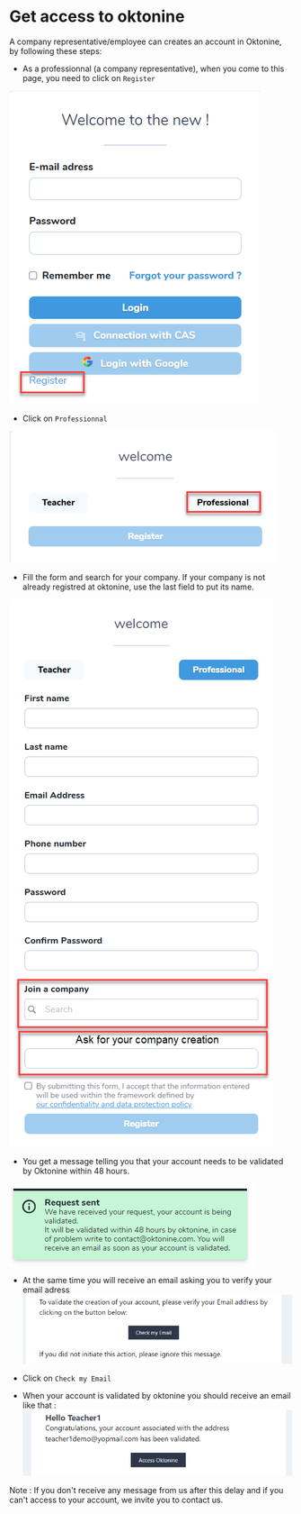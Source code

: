 # Get access to oktonine
A company representative/employee can creates an account in Oktonine, by following these steps:

- As a professionnal (a company representative), when you come to this page, you need to click on `Register`

![image](../img/professional_img/accountcreation/professionnalcreation1.png)

- Click on `Professionnal`

![image](../img/professional_img/accountcreation/professionnalcreation2.png)

- Fill the form and search for your company. If your company is not already registred at oktonine, use the last field to put its name.

![image](../img/professional_img/accountcreation/professionnalcreation3.png)

- You get a message telling you that your account needs to be validated by Oktonine within 48 hours. 

![image](../img/professional_img/accountcreation/professionnalcreation4.png)


- At the same time you will receive an email asking you to verify your email adress
![image](../img/professional_img/accountcreation/professionnalcreation5.png)

- Click on `Check my Email`
- When your account is validated by oktonine you should receive an email like that :
![image](../img/professional_img/accountcreation/professionnalcreation6.png)

Note : If you don't receive any message from us after this delay and if you can't access to your account, we invite you to contact us.